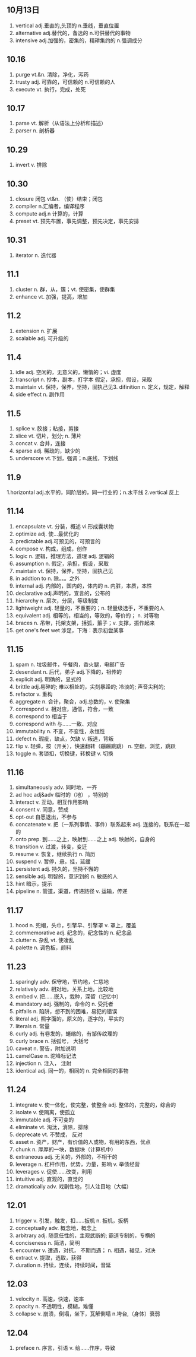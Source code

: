 
## 10月13日

1. vertical     adj.垂直的,头顶的 n.垂线，垂直位置
2. alternative  adj.替代的，备选的 n.可供替代的事物
3. intensive    adj.加强的，密集的，精耕集约的 n.强调成分

## 10.16

1. purge        vt.&n. 清除，净化，泻药
2. trusty       adj. 可靠的，可信赖的 n.可信赖的人
3. execute      vt. 执行，完成，处死

## 10.17

1. parse        vt. 解析（从语法上分析和描述）
2. parser       n. 剖析器

## 10.29

1. invert       v. 排除

## 10.30

1. closure      闭包 vt&n. （使）结束；闭包
2. compiler     n.汇编者，编译程序
3. compute      adj.n 计算的，计算
4. preset       vt. 预先布置，事先调整，预先决定，事先安排

## 10.31

1. iterator     n. 迭代器

## 11.1

1. cluster      n. 群，从，簇；vt. 使密集，使群集
2. enhance      vt. 加强，提高，增加

## 11.2

1. extension    n. 扩展
2. scalable     adj. 可升级的

## 11.4

1. idle          adj. 空闲的，无意义的，懒惰的；vi. 虚度
2. transcript    n. 抄本，副本，打字本
假定，承担，假设，采取
7. maintain     vt. 保持，保养，坚持，固执己见3. difinition    n. 定义，规定，解释
4. side effect   n. 副作用

## 11.5

1. splice       v. 胶接；粘接，剪接
2. slice        vt. 切片，划分; n. 薄片
3. concat       v. 合并，连接
4. sparse       adj. 稀疏的，缺少的
5. underscore   vt.下划，强调；n.底线，下划线

## 11.9

1.horizontal    adj.水平的，同阶层的，同一行业的；n.水平线
2.vertical      反上

## 11.14

1. encapsulate  vt. 分装，概述 vi.形成囊状物
2. optimize    adj. 使...最优化的
3. predictable  adj.可预见的，可预言的
4. compose      v. 构成，组成，创作
5. logic        n. 逻辑，推理方法，道理  adj. 逻辑的
6. assumption   n. 假定，承担，假设，采取
7. maintain     vt. 保持，保养，坚持，固执己见
8. in addtion to n. 除。。。之外
9. internal     adj. 内部的，国内的，体内的 n. 内脏，本质，本性
10. declarative  adj.声明的，宣言的，公布的
11. hierarchy   n. 层次，分层，等级制度
12. lightweight adj. 轻量的，不重要的；n. 轻量级选手，不重要的人
13. equivalent  adj. 相等的，相当的，等效的，等价的； n. 对等物
14. braces     n. 吊带，托架支架，括弧，箍子；v. 支撑，振作起来
15. get one's feet wet  涉足，下海：表示初尝某事

## 11.15

1. spam       n. 垃圾邮件，午餐肉，香火腿，电邮广告
2. desendant  n. 后代，弟子 adj.下降的，祖传的
3. explicit   adj. 明确的，显式的
4. brittle    adj.易碎的; 难以相处的，尖刻暴躁的; 冷淡的; 声音尖利的;
5. refactor   v. 重构
6. aggregate  n. 合计，聚合，adj.总数的，v. 使聚集
7. correspond v. 相对应，通信，符合，一致
8. correspond to  相当于
9. correspond with 与……一致、对应
10. immutability n. 不变，不变性，永恒性
11. defect      n. 瑕疵，缺点，欠缺 v. 叛逃，背叛
12. flip      v. 轻弹，按（开关），快速翻转（蹦蹦跳跳） n. 空翻，浏览，跳跃
13. toggle    n. 套锁扣，切换键，转换键 v. 切换

## 11.16

1. simultaneously   adv. 同时地，一齐
2. ad hoc   adj&adv 临时的（地） ，特别的
3. interact  v. 互动，相互作用影响
4. consent   v. 同意，赞成
5. opt-out   自愿退出，不参与
7. concatenate   v. 把（一系列事情、事件）联系起来 adj. 连接的，联系在一起的
8. onto   prep. 到……之上，映射到……之上 adj. 映射的，自身的
9. transition       v. 过渡，转变，变迁
10. resume     v. 恢复，继续执行 n. 简历
11. suspend   v. 暂停，悬，挂，延缓
12. persistent  adj. 持久的，坚持不懈的
13. sensible    adj. 明智的，意识到的 n. 敏感的人
14. hint     暗示，提示
15. pipeline   n. 管道，渠道，传递路径 v. 运输，传递

## 11.17

1. hood         n. 兜帽，头巾，引擎早、引擎罩  v. 罩上，覆盖
2. commemorative  adj. 纪念的，纪念性的 n. 纪念品
3. clutter    n. 杂乱 vt. 使凌乱
4. palette    n. 调色板，颜料

## 11.23

1. sparingly    adv. 保守地，节约地，仁慈地
2. relatively   adv. 相对地，关系上地，比较地
3. embed        v. 把……嵌入，栽种，深留（记忆中）
4. mandatory    adj. 强制的，命令的 n. 受托者
5. pitfalls     n. 陷阱，想不到的困难，易犯的错误
6. literal     adj. 照字面的，原义的，逐字的，平实的
7. literals     n. 常量
8. curly       adj. 有卷发的，蜷缩的，有邹传纹理的
9. curly brace  n. 括弧号， 大括号
10. caveat     n. 警告，附加说明
11. camelCase   n. 驼峰标记法
12. injection   n. 注入， 注射
13. identical   adj. 同一的，相同的 n. 完全相同的事物

## 11.24

1. integrate   v. 使一体化，使完整，使整合 adj. 整体的，完整的，综合的
2. isolate     v. 使隔离，使孤立
3. immutable   adj. 不可变的
4. eliminate   vt. 淘汰，消除，排除
5. deprecate   vt. 不赞成， 反对
6. asset       n. 资产，财产，有价值的人或物，有用的东西，优点
7. chunk       n. 厚厚的一块，数据块（计算机中）
8. extraneous  adj. 无关的，外部的，不相干的
9. leverage    n. 杠杆作用，优势，力量，影响 v. 举债经营
10. leverages  v. 促使……改变，利用
11. intuitive  adj. 直观的，直觉的
12. dramatically adv. 戏剧性地，引人注目地（大幅）


## 12.01

1. trigger    v. 引发，触发，扣……扳机 n. 扳机，扳柄
2. conceptually  adv. 概念地，概念上
3. arbitrary  adj. 随意任性的，主观武断的; 霸道专制的，专横的
4. conciseness  n. 简洁，简明
5. encounter   v. 遭遇，对抗， 不期而遇； n. 相遇，碰见，对决
6. extract     v. 提取，选取，获得
7. duration    n. 持续，连续，持续时间，音延

## 12.03

1. velocity    n. 高速，快速，速率
2. opacity     n. 不透明性，模糊，难懂
3. collapse    v. 崩溃，倒塌，坐下，瓦解倒塌 n.垮台,（身体）衰弱

## 12.04

1. preface    n. 序言，引语 v. 给……作序，导致

